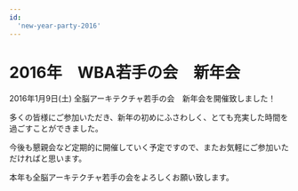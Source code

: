 ```yaml
---
id:
  'new-year-party-2016'
---
```


# 2016年　WBA若手の会　新年会

2016年1月9日(土) 全脳アーキテクチャ若手の会　新年会を開催致しました！

多くの皆様にご参加いただき、新年の初めにふさわしく、とても充実した時間を過ごすことができました。

今後も懇親会など定期的に開催していく予定ですので、またお気軽にご参加いただければと思います。

本年も全脳アーキテクチャ若手の会をよろしくお願い致します。
